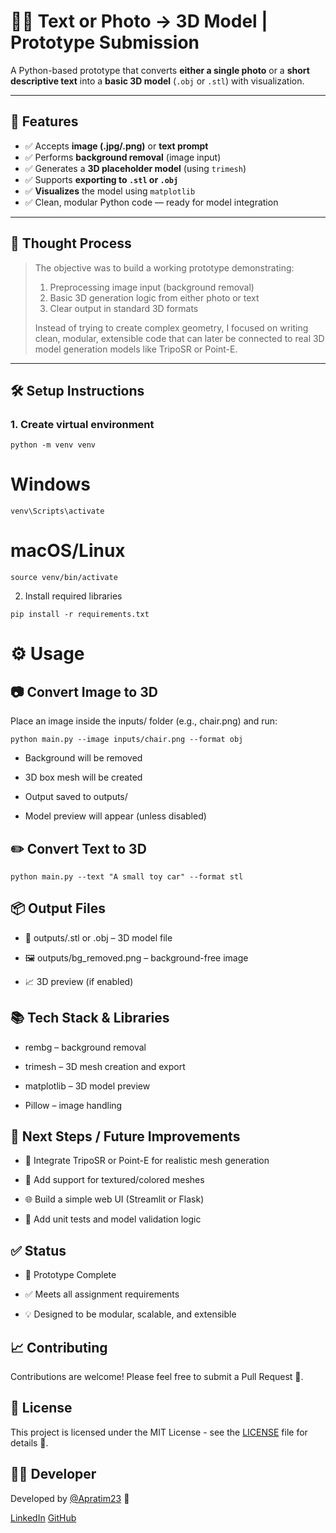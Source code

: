 # 🧠📸 Text or Photo → 3D Model | Prototype Submission

A Python-based prototype that converts **either a single photo** or a **short descriptive text** into a **basic 3D model** (`.obj` or `.stl`) with visualization. 

---

## 🚀 Features

- ✅ Accepts **image (.jpg/.png)** or **text prompt**
- ✅ Performs **background removal** (image input)
- ✅ Generates a **3D placeholder model** (using `trimesh`)
- ✅ Supports **exporting to `.stl` or `.obj`**
- ✅ **Visualizes** the model using `matplotlib`
- ✅ Clean, modular Python code — ready for model integration

---

## 🧠 Thought Process

> The objective was to build a working prototype demonstrating:
> 
> 1. Preprocessing image input (background removal)
> 2. Basic 3D generation logic from either photo or text
> 3. Clear output in standard 3D formats
> 
> Instead of trying to create complex geometry, I focused on writing clean, modular, extensible code that can later be connected to real 3D model generation models like TripoSR or Point-E.

---

## 🛠️ Setup Instructions

### 1. Create virtual environment

```
python -m venv venv  
 ```

# Windows
```
venv\Scripts\activate
```
# macOS/Linux
```
source venv/bin/activate
```

2. Install required libraries
```
pip install -r requirements.txt
```

# ⚙️ Usage
## 📷 Convert Image to 3D
 Place an image inside the inputs/ folder (e.g., chair.png) and run:
```
python main.py --image inputs/chair.png --format obj
```
* Background will be removed

* 3D box mesh will be created

* Output saved to outputs/

* Model preview will appear (unless disabled)

## ✏️ Convert Text to 3D
```
python main.py --text "A small toy car" --format stl
```
## 📦 Output Files
* 📁 outputs/<name>.stl or .obj – 3D model file

* 🖼️ outputs/bg_removed.png – background-free image

* 📈 3D preview (if enabled)

## 📚 Tech Stack & Libraries
* rembg – background removal

* trimesh – 3D mesh creation and export

* matplotlib – 3D model preview

* Pillow – image handling

## 🔮 Next Steps / Future Improvements
* 🔄 Integrate TripoSR or Point-E for realistic mesh generation

* 🌈 Add support for textured/colored meshes

* 🌐 Build a simple web UI (Streamlit or Flask)

* 🧪 Add unit tests and model validation logic

## ✅ Status
* 🧪 Prototype Complete

* ✅ Meets all assignment requirements

* 💡 Designed to be modular, scalable, and extensible

## 📈 Contributing

Contributions are welcome! Please feel free to submit a Pull Request 🎉.

## 📜 License

This project is licensed under the MIT License - see the [LICENSE]() file for details 📝.

## 👨‍💻 Developer

Developed by [@Apratim23](https://github.com/Apratim23) 🌟

[LinkedIn](https://www.linkedin.com/in/apratim-dutta-78b5ba216/)
[GitHub](https://github.com/Apratim23)

